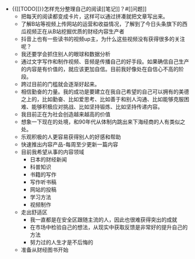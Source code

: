 - {{[[TODO]]}}怎样充分整理自己的阅读[[笔记]]？#[[问题]]
    - 把每天的阅读都变成卡片，这样可以通过拼凑就把文章写出来。
    - 了解B站等视频上传网站的运营和收益情况，了解到了今日头条旗下的西瓜视频正在从B站挖掘优质的财经内容生产者
    - 抖音上也有一些读书的视频up主，为什么这些视频没有获得很多的关注呢？
    - 我还要学会抓住别人的眼球和数据分析
    - 通过文字写作和制作视频、音频是传播自己的好手段。如果确信自己生产的内容是有价值的，就应该更加自信。目前我好像处在自信心不高的阶段。
    - 跨过目前的门槛就会逐渐好起来。
    - 相信勤奋的力量。我的成功是要建立在我自己希望的自己可以拥有的美德之上的，比如勤奋、比如爱思考、比如善于和别人沟通、比如能够克服困难、能够积极应对挑战、比如坚持锻炼、比如坚持传递内容。
    - 我目前正在为社会创造越来越高的价值
    - 想象一下现在的处境，和90年代从体制内跳出来下海经商的人有类似之处。
    - 乐观积极的人更容易获得别人的好感和帮助
    - 快速推出内容产品-每周至少更新一篇内容
    - 目前我希望从事的内容领域
        - 日本的财经新闻
        - 科普知识
        - 书籍的写作
        - 写作听书稿
        - 网站的投稿
        - 学习方法
        - 视频制作
    - 走出舒适区
        - 我一直都是在安全区跟随主流的人，因此也很难获得突出的成就
        - 在市场中检验自己的想法，从现实中获取反馈是非常好的提升自己的方法
        - 努力过的人生才是不后悔的 
    - 准备从财经图书开始
